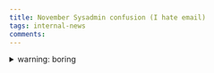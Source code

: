 ```yaml
---
title: November Sysadmin confusion (I hate email)
tags: internal-news
comments: 
---
```

<details markdown="1">

<summary>warning: boring</summary>

I never liked email but now I truly know how horrible it is.

With the recent [cock.li](https://cock.li/) outages I decided to host my own email server and lighten the load a little. In my research I was recommended mailcow which seemed fine, just another docker stack. But then I saw that it requires 7x8gib of memory and 20x8gib storage for one account and I just thought, "what? You're gonna be recieving a few kb of text per day, not trying to crack your users' pgp encryption!" Other servers I checked also had similar requirements, and some of them have bloated features such as built in calendars or virus scanners to scan attachments (How is that the email server's responsibility??). Finally I found [maddy](https://maddy.email/). It's efficient but perhaps too much so, lacking any user interface. Like, I can understand not having a full web email client, but at least let users create an account without an administrator connecting to the server manually adding. It could be done with a single web form that costs almost nothing to run.

And then I started setting it up and realized how scuffed the technology is. Every other service and and messaging app works fine using on port 443. But email is such a spoiled child that it needs 4 ports, coupled with SPF, DKIM, DMARC, and other DNS crap for authentication. All of this really should just have been handled inside an https connection.

Also, don't expect to send any email from your server because most recipients' email provider (such as gmail) will simply block it (it won't even show up in the spam filter).

After some confusion I managed to get it running. I'm going to keep it private for myself. It's safe to say that email should never be used for sharing confidential information. Your messages are NOT end to end encrypted unless you use pgp which still does not protect the metadata. Communicate over another platform such as matrix when you can help it. And obviously don't use email to store documents or send files to yourself or send yourself future reminders lol. Get yourself some proper software for that.

Also, I now use [acme.sh](https://github.com/acmesh-official/acme.sh) to handle TLS for all my websites. It was easy to set up, no more messing around with various certbot tutorials that don't work.

Also, if you noticed several hours of downtime in ~~the past month~~ November, that's because the laptop's power brick spontaneously stopped charging until it was replugged. Now that I've replaced it with a WORKING one it should not happen any more.
</details>